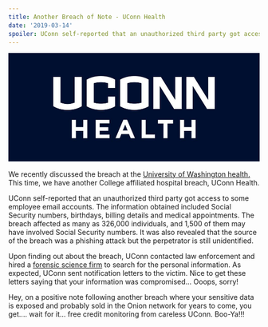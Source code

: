 ```yaml
---
title: Another Breach of Note - UConn Health
date: '2019-03-14'
spoiler: UConn self-reported that an unauthorized third party got access to some employee email accounts. The information obtained included Social Security numbers, birthdays, billing details and medical appointments. The breach affected as many as 326,000 individuals, and 1,500 of them may have involved Social Security numbers. It was also revealed that the source of the breach was a phishing attack but the perpetrator is still unidentified.
---
```

![UConn](./uconn-health.jpg)

We recently discussed the breach at the [University of Washington health.](https://www.d3fcon.com/recent-breach-of-note/)   This time, we have another College affiliated hospital breach, UConn Health.

UConn self-reported that an unauthorized third party got access to some employee email accounts. The information obtained included Social Security numbers, birthdays, billing details and medical appointments. The breach affected as many as 326,000 individuals, and 1,500 of them may have involved Social Security numbers. It was also revealed that the source of the breach was a phishing attack but the perpetrator is still unidentified.

Upon finding out about the breach, UConn contacted law enforcement and hired a [forensic science firm](https://www.infosecusa.com/) to search for the personal information.  As expected, UConn sent notification letters to the victim.  Nice to get these letters saying that your information was compromised... Ooops, sorry!

Hey, on a positive note following another breach where your sensitive data is exposed and probably sold in the Onion network for years to come, you get.... wait for it... free credit monitoring from careless UConn.  Boo-Ya!!!